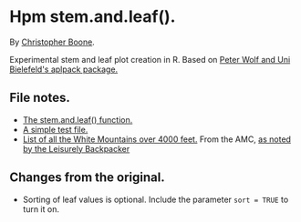 # Hpm stem.and.leaf(). #

By [Christopher Boone][1].

Experimental stem and leaf plot creation in R. Based on [Peter Wolf and Uni Bielefeld's aplpack package.][2]

## File notes. ##

- [The stem.and.leaf() function.][3]
- [A simple test file.][4]
- [List of all the White Mountains over 4000 feet.][5] From the AMC, [as noted by the Leisurely Backpacker][6]

## Changes from the original. ##

- Sorting of leaf values is optional. Include the parameter `sort = TRUE` to turn it on.


[1]: http://hypsometry.com
[2]: http://cran.r-project.org/web/packages/aplpack/index.html
[3]: http://github.com/cboone/hpm-stem-and-leaf/blob/master/R/stem.and.leaf.R
[4]: http://github.com/cboone/hpm-stem-and-leaf/blob/master/R/test.R
[5]: http://github.com/cboone/hpm-stem-and-leaf/blob/master/data/whites.csv
[6]: http://www.leisurelybackpacker.com/ne4000.shtml
